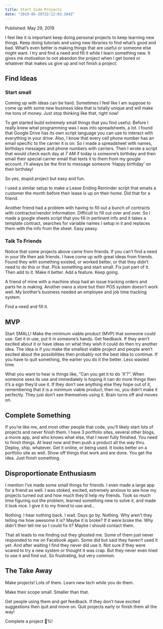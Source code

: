 ```yaml
---
title: Start Side Projects 
date: "2019-05-29T22:12:03.284Z"
---
```


Published: May 29, 2019

I feel like it is important keep doing personal projects to keep learning new things. Keep doing tutorials and using new libraries to find what’s good and bad. What’s even better is making things that are useful or someone else might want. I try and find a need and fill it while I learn something new. It gives me motivation to not abandon the project when I get bored or whatever that makes us give up and not finish a project.

## Find Ideas

### Start small

Coming up with ideas can be hard. Sometimes I feel like I am suppose to come up with some new business idea that is totally unique and will make me tons of money. Just stop thinking like that, right now!

To get started build extremely small things that you find useful. Before I really knew what programming was I was into spreadsheets, a lot. I found that Google Drive has its own script language you can use to interact with everything in your drive. Also, I know that every cell phone number has an email specific to the carrier it is on. So I made a spreadsheet with names, birthdays messages and phone numbers with carriers. Then I wrote a script that would check each day at 7 AM if today is someone’s birthday and then email their special carrier email that texts it to them from my google account. I’ll always be the first to message someone ‘Happy birthday’ on their birthday!

So yes, stupid project but easy and fun.

I used a similar setup to make a Lease Ending Reminder script that emails a customer the month before their lease is up on their home. Did that for a friend.

Another friend had a problem with having to fill out a bunch of contracts with contractor/vendor information. Difficult to fill out over and over. So I made a google sheets script that you fill in pertinent info and it takes a template contract, searches for variable names I setup in it and replaces them with the info from the sheet. Easy peasy.

### Talk To Friends

Notice that some projects above came from friends. If you can’t find a need in your life then ask friends. I have come up with great ideas from friends. Found they with something existed, or worked better, or that they didn’t need to do this or that. Pick something and start small. Fix just part of it. Then add to it. Make it better. Add a feature. Keep going.

A friend of mine with a machine shop had an issue tracking orders and parts he is making. Another owns a store but their POS system doesn’t work well. My brother’s business needed an employee and job time tracking system.

Find a need and fill it.

## MVP

Start SMALL! Make the minimum viable product (MVP) that someone could use.  Get it in use, put it in someone’s hands. Get feedback. If they aren’t excited about it or have ideas on what they wish it could do then try another idea. The idea is if you make the smallest viable project and people aren’t excited about the possibilities then probably not the best idea to continue. If you have to quit something, the earlier you do it the better. Less wasted time.

What you want to hear is things like, “Can you get it to do ‘X’?”. When someone sees its use and immediately is hoping it can do more things then it’s a sign they’d use it. If they don’t see anything else they hope out of it, remembering that it is a minimum viable product, then no, you didn’t make it perfectly. They just don’t see themselves using it. Brain turns off and moves on.

## Complete Something

If you’re like me, and most other people that code, you’ll likely start lots of projects and never finish them. I have 3 portfolio sites, several other blogs, a movie app, and who knows what else, that I never fully finished. You need to finish things. At least now and then push a product all the way thru. Deploy, ship, whatever. Get it online, or being used. It looks better on a portfolio site as well. Show off things that work and are done. You get the idea. Just finish something.

## Disproportionate Enthusiasm

I mention I’ve made some small things for friends. I even made a large app for a friend as well. I was stoked, excited, extremely anxious to see how my projects turned out and how much they’d help my friends. Took so much time figuring out the problem, learned something new to solve it, and made it look nice. I give it to my friend to use and...

Nothing. I hear nothing back. I wait. Days go by. Nothing. Why aren’t they telling me how awesome it is? Maybe it is broke? If it were broke the. Why didn’t then tell me so I could fix it? Maybe I should contact them.

That all leads to me finding out they ghosted me. Some of them just never responded to me on Facebook again. Some did but said they haven’t used it yet. And after waiting I find they never did use it. Not sure if they were scared to try a new system or thought it was crap. But they never even tried to use it and find out. So frustrating, but very common.

## The Take Away

Make projects! Lots of them. Learn new tech while you do them.

Make their scope small. Smaller than that.

Get people using them and get feedback. If they don’t have excited suggestions then quit and move on. Quit projects early or finish them all the way!

Complete a project 💯%!

